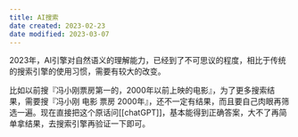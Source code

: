 ```yaml
---
title: AI搜索
date created: 2023-02-23
date modified: 2023-03-07
---
```


2023年，AI引擎对自然语义的理解能力，已经到了不可思议的程度，相比于传统的搜索引擎的使用习惯，需要有较大的改变。

比如以前搜『冯小刚票房第一的，2000年以前上映的电影』，为了更多搜索结果，需要搜『冯小刚 电影 票房 2000年』，还不一定有结果，而且要自己肉眼再筛选一遍。现在直接把这个原话问[[chatGPT]]，基本能得到正确答案，大不了再简单拿结果，去搜索引擎再验证一下即可。
